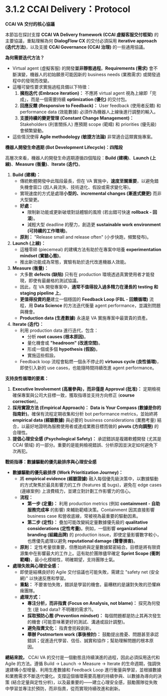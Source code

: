 # 3.1.2 CCAI Delivery：Protocol

**CCAI VA 交付的核心協議**

本節旨在探討支撐 **CCAI VA Delivery framework (CCAI 虛擬客服交付框架)** 的主要協議，重點理解為何 **DialogFlow CX** 的交付必須採用 **iterative approach (迭代方法)**，以及支援 **CCAI Governance (CCAI 治理)** 的一些通用協議。

**為何需要迭代方法？**

- Virtual agent (虛擬客服) 的開發**並非靜態過程**。**Requirements (需求)** 會不斷演變，機器人的初始願景可能因新的 business needs (業務需求) 或開發過程中的發現而改變。
- 這種可變性要求實施過程具備以下特徵：
    1. **擁抱迭代 (Embrace iteration)：** 不應將 virtual agent 視為上線即「完成」，而是一個需要持續 **optimization (優化)** 的交付包。
    2. **回應反饋 (Responsive to Feedback)：** User feedback (使用者反饋) 和 performance data (效能數據) 必須作為機器人上線後進行調整的輸入。
    3. **支援持續的變更管理 (Constant Change Management)：** Stakeholders (利害關係人) 應預期 scope (範疇) 和 priorities (優先級) 會頻繁變動。
- 這些情況使得 **Agile methodology (敏捷方法論)** 非常適合這類實施專案。

**機器人開發生命週期 (Bot Development Lifecycle)：四階段**

高層次來看，機器人的開發生命週期遵循四個階段：**Build (建構)**、**Launch (上線)**、**Measure (衡量)**、**Iterate (迭代)**。

1. **Build (建構)：**
    - 傳統軟體開發中此階段最長，但在 VA 實施中，**速度至關重要**，以避免錯失機會窗口 (因人員流失、技術退化、假設或需求變化等)。
    - 實現速度的方式是處理**小型的、incremental changes (漸進式變更)** 而非大型變更。
    - **好處：**
        - 限制新功能或更新破壞對話體驗的風險 (若出錯可快速 **rollback - 回滾**)。
        - 減輕大型 deadline 的壓力，創造更 **sustainable work environment (可持續的工作環境)**。
    - **原則：** "Release small and release often" (小步快跑，頻繁發布)。
2. **Launch (上線)：**
    - 這種零碎 (piecemeal) 的建構方法有助於在專案中培養 **experimentation mindset (實驗心態)**。
    - 推出新功能成為常態，實驗有助於迭代改進機器人效能。
3. **Measure (衡量)：**
    - 大多數 **defects (缺陷)** 只有在 production 環境透過真實使用者才能發現，即使有最嚴格的測試協議。
    - 因此，在 VA 開發專案中，**通常不值得投入過多精力在漫長的 testing 和 staging pipeline 上**。
    - **更值得投資的是**建立一個穩固的 **Feedback Loop (FBL - 回饋循環)** 流程，用 **Data Science** 的方法迭代衡量 agent performance，並識別問題與機會。
    - **Production data (生產數據)** 永遠是 VA 實施專案中最寶貴的資產。
4. **Iterate (迭代)：**
    - 利用 production data 進行迭代，包含：
        - 分析 **root causes (根本原因)**。
        - 量化機會或 **"headroom" (改進空間)**。
        - 形成一個或多個 **hypothesis (假設)**。
        - 實施這些假設。
    - Feedback loop 流程會點燃一個永不停止的 **virtuous cycle (良性循環)**，即使引入新的 use cases，也能隨時間持續改進 agent performance。

**支持良性循環的要素：**

1. **Executive Involvement (高層參與)，而非僅是 Approval (批准)：** 定期檢視確保專案與公司大目標一致，獲取指導並支持方向修正 (**course correction**)。
2. **採用實證方法 (Empirical Approach)：** **Data is Your Compass (數據是你的指南針)**。確保有流程定期收集和分析 bot performance metrics，並始終將 **empirical data (經驗數據)** 與必要的 business considerations (業務考量) 結合，以最好地證明為服務使用者或達成業務目標而做的 **pivots (方向調整)** 的合理性。
3. **提倡心理安全感 (Psychological Safety)：** 承認錯誤是複雜軟體開發 (尤其是 CCAI 領域) 的一部分。重要的是能夠檢視錯誤、分析原因並決定如何避免下次再犯。

**戰術指導：數據驅動的優先級排序與心理安全感**

- **數據驅動的優先級排序 (Work Prioritization Journey)：**
    - 將 **empirical evidence (經驗證據)** 融入每個優先級決策中，以數據驅動的方式聚焦於最具影響力的工作 (features 或 bugs)，避免在 edge cases (邊緣案例) 上浪費精力，並建立對計劃工作影響力的信心。
    - **流程：**
        - **第一步 (定量)：** 利用 production metrics (例如 **containment - 自助服務完成率** 的影響) 來輔助範疇決策。Containment 因其直接影響 business case 和營收底線，常被視為最重要的驅動因素。
        - **第二步 (定性)：** 疊加可能改變純定量數據優先級的 **qualitative considerations (定性考量)**。例如，一個影響 **organizational branding (組織品牌)** 的 production issue，即使定量影響數字較小，也應優先處理以避免 **reputational damage (聲譽損害)**。
    - **原則：** 定性考量很重要，但應始終與定量數據緊密結合。目標是將有限資源集中在影響最大的工作上。這有助於團隊儘早確定 **Sprint Scope (衝刺範疇)**，最小化模糊性，明確期望，支持團隊士氣。
- **處理失敗與心理安全感：**
    - 即使是結構良好的 Agile 交付協議也可能失敗，需建立 "safety net (安全網)" 以快速反應和學習。
    - **重點：** 不要害怕失敗，錯誤是學習的機會。最糟糕的是讓對失敗的恐懼麻痺團隊。
    - **處理方式：**
        - **專注分析，而非指責 (Focus on Analysis, not blame)：** 探究為何發生 (是 bad data? 不明確的需求?)。
        - **採取預防心態 (Prevention mindset)：** 每個問題都是防止其再次發生的機會 (可能意味著更好的測試、溝通或設計調整)。
        - **避免指責文化：** 指責會扼殺創新。
        - **舉辦 Postmortem work (事後檢討)：** 鼓勵提出擔憂、問題甚至承認錯誤；促進迭代學習、信任、誠實和協作；幫助理解問題的根本原因。

**總結來說，** CCAI VA 的交付是一個動態且持續演進的過程，因此必須採用迭代和 Agile 的方法。遵循 Build -> Launch -> Measure -> Iterate 的生命週期，強調快速建構小型增量、利用生產數據和 Feedback Loop 進行衡量與學習，並根據數據和業務需求不斷迭代優化。支撐這個循環需要高層的持續參與、以數據為導向的決策 (結合定量與定性分析)，以及最重要的——建立心理安全感，鼓勵團隊從失敗中學習並專注於預防，而非指責，從而實現持續改進和創新。